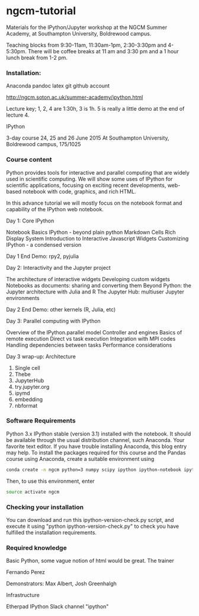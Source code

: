 # ngcm-tutorial

Materials for the IPython/Jupyter workshop at the NGCM Summer Academy, at
Southampton University, Boldrewood campus.

Teaching blocks from 9:30-11am, 11:30am-1pm, 2:30-3:30pm and 4-5:30pm. There
will be coffee breaks at 11 am and 3:30 pm and a 1 hour lunch break from 1-2
pm.

### Installation:

Anaconda
pandoc
latex
git
github account


http://ngcm.soton.ac.uk/summer-academy/ipython.html

Lecture key; 1, 2, 4 are 1:30h, 3 is 1h. 5 is really a little demo at the end
of lecture 4.

IPython

3-day course
24, 25 and 26 June 2015
At Southampton University, Boldrewood campus, 175/1025

### Course content

Python provides tools for interactive and parallel computing that are widely used in scientific computing. We will show some uses of IPython for scientific applications, focusing on exciting recent developments, web-based notebook with code, graphics, and rich HTML.

In this advance tutorial we will mostly focus on the notebook format and capability of the IPython web notebook.

Day 1: Core IPython

Notebook Basics
IPython - beyond plain python
Markdown Cells
Rich Display System
Introduction to Interactive Javascript Widgets
Customizing IPython - a condensed version

Day 1 End Demo:         rpy2, pyjulia


Day 2: Interactivity and the Jupyter project

The architecture of interactive widgets
Developing custom widgets
Notebooks as documents: sharing and converting them
Beyond Python: the Jupyter architecture with Julia and R
The Jupyter Hub: multiuser Jupyter environments

Day 2 End Demo: other kernels (R, Julia, etc)

Day 3: Parallel computing with IPython

Overview of the IPython.parallel model
Controller and engines
Basics of remote execution
Direct vs task execution
Integration with MPI codes
Handling dependencies between tasks
Performance considerations

Day 3 wrap-up: Architecture
   1. Single cell
   2. Thebe
   3. JupyterHub
   4. try.jupyter.org
   5. ipymd
   6. embedding
   7. nbformat

### Software Requirements

Python 3.x
IPython stable (version 3.1) installed with the notebook. It should be available through the usual distribution channel, such Anaconda.
Your favorite text editor.
If you have trouble installing Anaconda, this blog entry may help.
To install the packages required for this course and the Pandas course using Anaconda, create a suitable environment using

```bash
conda create -n ngcm python=3 numpy scipy ipython ipython-notebook ipython-qtconsole pandas matplotlib pyzmq tornado requests sympy scikit-image
```

Then, to use this environment, enter

```bash
source activate ngcm
```

### Checking your installation

You can download and run this ipython-version-check.py script, and execute it using "python ipython-version-check.py" to check you have fulfilled the installation requirements.

### Required knowledge

Basic Python,
some vague notion of html would be great.
The trainer

Fernando Perez

Demonstrators: Max Albert, Josh Greenhalgh

Infrastructure

Etherpad IPython
Slack channel "ipython"
